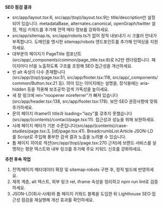 **SEO 점검 결과**

- src/app/layout.tsx:6, src/app/(top)/layout.tsx:9는 title/description만 설정되어 있습니다. metadataBase, alternates.canonical, openGraph/twitter 설정, 핵심 키워드를 추가해 전역 메타 정보를 강화하세요.
- src/app/sitemap.ts, src/app/robots.ts가 없어 정적 내보내기 시 크롤러 안내가 부족합니다. 도메인을 명시한 sitemap/robots 엔드포인트를 추가해 인덱싱을 지원하세요.
- 대부분의 페이지가 PageTitle 컴포넌트(src/app/_components/common/page_title.tsx:8)로 h2만 렌더링합니다. 페이지마다 h1을 노출하도록 구조를 조정해 SEO·접근성을 개선하세요.
- 빈 alt 속성이 다수 존재합니다(src/app/(top)/page.tsx:51, src/app/footer.tsx:118, src/app/_components/common/Button.tsx:21 등). 의미 있는 이미지에는 설명을, 장식용에는 aria-hidden 등을 적용해 보조공학·검색 가독성을 높이세요.
- 새 창 링크에 rel="noopener noreferrer"가 빠져 있습니다(src/app/header.tsx:138, src/app/footer.tsx:178). 보안·SEO 권장사항에 맞춰 추가하세요.
- 문의 페이지 iframe이 title과 loading="lazy"를 갖추지 못했습니다(src/app/(contents)/contact/page.tsx:11). 접근성과 성능을 위해 보완하세요.
- 사례 페이지 메타가 기본 수준입니다(src/app/(contents)/case-studies/page.tsx:3, [id]/page.tsx:41). BreadcrumbList·Article JSON-LD를 Script로 주입해 풍부한 검색 결과 노출을 노려볼 수 있습니다.
- 톱 페이지 히어로 섹션(src/app/(top)/page.tsx:270 근처)에 브랜드·서비스를 설명하는 평문 텍스트와 내부 링크를 추가해 주요 키워드 신호를 강화하세요.

**추천 후속 작업**

1. 전역/페이지 메타데이터 확장 및 sitemap·robots 구현 후, 정적 빌드에 반영하세요.
2. 제목 계층, alt 텍스트, 외부 링크 rel, iframe 속성을 정리하고 npm run lint로 검증하세요.
3. JSON-LD(회사·사례)와 톱 페이지 키워드 블록을 도입한 뒤 Lighthouse SEO·접근성 점검을 재실행해 개선 효과를 확인하세요.